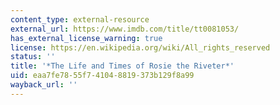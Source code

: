 ```yaml
---
content_type: external-resource
external_url: https://www.imdb.com/title/tt0081053/
has_external_license_warning: true
license: https://en.wikipedia.org/wiki/All_rights_reserved
status: ''
title: '*The Life and Times of Rosie the Riveter*'
uid: eaa7fe78-55f7-4104-8819-373b129f8a99
wayback_url: ''
---
```

